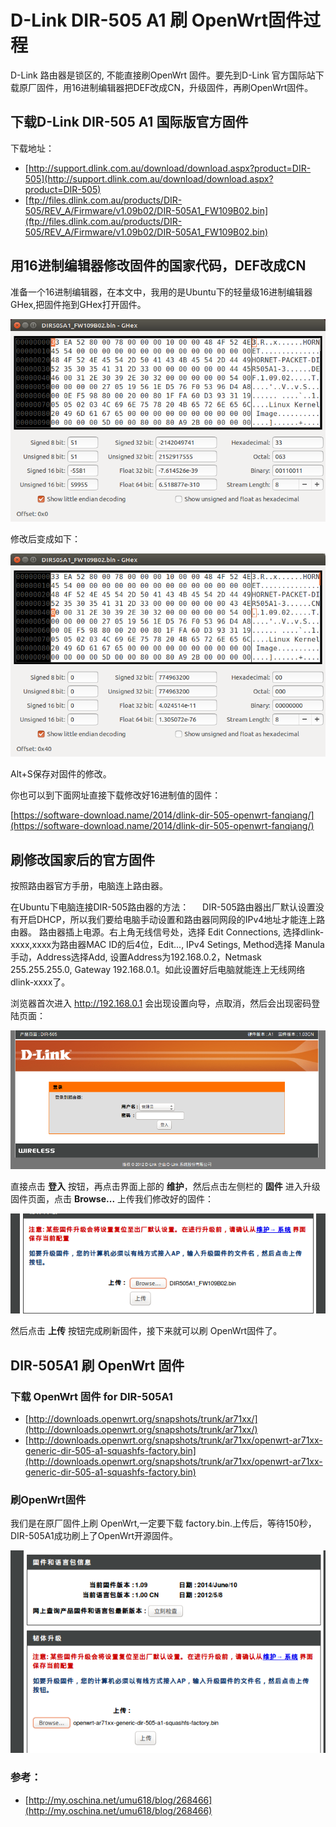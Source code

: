 # D-Link DIR-505 A1 刷 OpenWrt固件过程

D-Link 路由器是锁区的, 不能直接刷OpenWrt 固件。要先到D-Link 官方国际站下载原厂固件，用16进制编辑器把DEF改成CN，升级固件，再刷OpenWrt固件。

## 下载D-Link DIR-505 A1 国际版官方固件

下载地址：
* [http://support.dlink.com.au/download/download.aspx?product=DIR-505](http://support.dlink.com.au/download/download.aspx?product=DIR-505)
* [ftp://files.dlink.com.au/products/DIR-505/REV_A/Firmware/v1.09b02/DIR-505A1_FW109B02.bin](ftp://files.dlink.com.au/products/DIR-505/REV_A/Firmware/v1.09b02/DIR-505A1_FW109B02.bin)

## 用16进制编辑器修改固件的国家代码，DEF改成CN

准备一个16进制编辑器，在本文中，我用的是Ubuntu下的轻量级16进制编辑器GHex,把固件拖到GHex打开固件。

![](images/2.dir505a1-hex-def.png)

修改后变成如下：

![](images/2.dir505a1-hex-cn.png)

Alt+S保存对固件的修改。

你也可以到下面网址直接下载修改好16进制值的固件：

[https://software-download.name/2014/dlink-dir-505-openwrt-fanqiang/](https://software-download.name/2014/dlink-dir-505-openwrt-fanqiang/)

## 刷修改国家后的官方固件

按照路由器官方手册，电脑连上路由器。

在Ubuntu下电脑连接DIR-505路由器的方法：
　
DIR-505路由器出厂默认设置没有开启DHCP，所以我们要给电脑手动设置和路由器同网段的IPv4地址才能连上路由器。
路由器插上电源。右上角无线信号处，选择 Edit Connections, 选择dlink-xxxx,xxxx为路由器MAC ID的后4位，Edit..., IPv4 Setings, Method选择 Manula手动，Address选择Add, 设置Address为192.168.0.2，Netmask 255.255.255.0, Gateway 192.168.0.1。如此设置好后电脑就能连上无线网络dlink-xxxx了。

浏览器首次进入 http://192.168.0.1 会出现设置向导，点取消，然后会出现密码登陆页面：

![](images/2.dir505-login.png)

直接点击 **登入** 按钮，再点击界面上部的 **维护**，然后点击左侧栏的 **固件** 进入升级固件页面，点击 **Browse...** 上传我们修改好的固件：

![](images/2.upload-image-cn.png)

然后点击 **上传** 按钮完成刷新固件，接下来就可以刷 OpenWrt固件了。

## DIR-505A1 刷 OpenWrt 固件

### 下载 OpenWrt 固件 for DIR-505A1
* [http://downloads.openwrt.org/snapshots/trunk/ar71xx/](http://downloads.openwrt.org/snapshots/trunk/ar71xx/)
* [http://downloads.openwrt.org/snapshots/trunk/ar71xx/openwrt-ar71xx-generic-dir-505-a1-squashfs-factory.bin](http://downloads.openwrt.org/snapshots/trunk/ar71xx/openwrt-ar71xx-generic-dir-505-a1-squashfs-factory.bin)

### 刷OpenWrt固件
我们是在原厂固件上刷 OpenWrt,一定要下载 factory.bin.上传后，等待150秒，DIR-505A1成功刷上了OpenWrt开源固件。

![](images/2.upload-openwrt-factory.png)


### 参考：
* [http://my.oschina.net/umu618/blog/268466](http://my.oschina.net/umu618/blog/268466)

